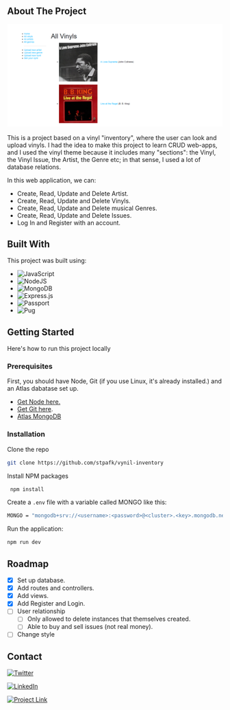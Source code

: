 ## About The Project

![Index page view from browser.](./public/example.png)

This is a project based on a vinyl "inventory", where the user can look and upload vinyls. I had the idea to make this project to learn CRUD web-apps, and I used the vinyl theme because it includes many "sections": the Vinyl, the Vinyl Issue, the Artist, the Genre etc; in that sense, I used a lot of database relations. 

In this web application, we can:

* Create, Read, Update and Delete Artist.
* Create, Read, Update and Delete Vinyls.
* Create, Read, Update and Delete musical Genres.
* Create, Read, Update and Delete Issues.
* Log In and Register with an account.

## Built With

This project was built using:

* ![JavaScript](https://img.shields.io/badge/javascript-%23323330.svg?style=for-the-badge&logo=javascript&logoColor=%23F7DF1E)
* ![NodeJS](https://img.shields.io/badge/node.js-6DA55F?style=for-the-badge&logo=node.js&logoColor=white)
* ![MongoDB](https://img.shields.io/badge/MongoDB-%234ea94b.svg?style=for-the-badge&logo=mongodb&logoColor=white)
* ![Express.js](https://img.shields.io/badge/express.js-%23404d59.svg?style=for-the-badge&logo=express&logoColor=%2361DAFB)
* ![Passport](https://a11ybadges.com/badge?logo=passport)
* ![Pug](https://a11ybadges.com/badge?logo=pug)

## Getting Started

Here's how to run this project locally

### Prerequisites 

First, you should have Node, Git (if you use Linux, it's already installed.) and an Atlas dabatase set up.

* [Get Node here.](https://nodejs.org/en)
* [Get Git here](https://git-scm.com/).
* [Atlas MongoDB](https://www.mongodb.com/atlas/database)

### Installation 

Clone the repo

   ```sh
   git clone https://github.com/stpafk/vynil-inventory
   ```

Install NPM packages

  ```sh
   npm install 
   ```

Create a `.env` file with a variable called MONGO like this:

 ```sh
 MONGO = "mongodb+srv://<username>:<password>@<cluster>.<key>.mongodb.net/?retryWrites=true&w=majority"
 ```
 
Run the application:

```sh
npm run dev
```

## Roadmap

- [X] Set up database.
- [X] Add routes and controllers.
- [X] Add views. 
- [X] Add Register and Login.
- [ ] User relationship
    - [ ] Only allowed to delete instances that themselves created.
    - [ ] Able to buy and sell issues (not real money).
- [ ] Change style

## Contact

[![Twitter](https://img.shields.io/badge/Twitter-%231DA1F2.svg?style=for-the-badge&logo=Twitter&logoColor=white)](https://twitter.com/dubsteph4n)

[![LinkedIn](https://img.shields.io/badge/linkedin-%230077B5.svg?style=for-the-badge&logo=linkedin&logoColor=white)](https://www.linkedin.com/in/stephan-allek-weigert-53801619b/)

[![Project Link](https://img.shields.io/badge/github-%23121011.svg?style=for-the-badge&logo=github&logoColor=white)](https://github.com/stpafk/vynil-inventory)